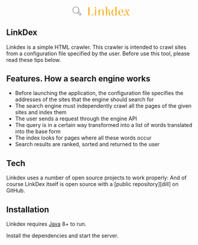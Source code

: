 <article class="markdown-body entry-content container-lg" itemprop="text"><p align="center" dir="auto">
<img src="src/main/resources/images/path1269.png" alt="Awesome" data-canonical-src="https://awesome.re/badge.svg" style="max-width: 30%;">
<p align="center" dir="auto">

</p>

# LinkDex

Linkdex is a simple HTML crawler. This crawler is intended to crawl sites from a configuration file specified by the user. Before use this tool, please read these tips below.


## Features. How a search engine works
- Before launching the application, the configuration file specifies the addresses of the sites that the engine should search for
- The search engine must independently crawl all the pages of the given sites and index them
- The user sends a request through the engine API
- The query is in a certain way transformed into a list of words translated into the base form
- The index looks for pages where all these words occur
- Search results are ranked, sorted and returned to the user

## Tech
Linkdex uses a number of open source projects to work properly:
And of course LinkDex itself is open source with a [public repository][dill]
on GitHub.

## Installation

Linkdex requires [Java](https://www.java.com/ru/download/ie_manual.jsp?locale=ru) 8+ to run.

Install the dependencies and start the server.
</article>